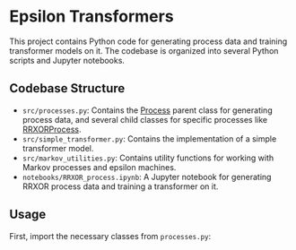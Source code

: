 # Epsilon Transformers

This project contains Python code for generating process data and training transformer models on it. The codebase is organized into several Python scripts and Jupyter notebooks.

## Codebase Structure

- `src/processes.py`: Contains the [Process](file:///c%3A/Users/adamimos/Documents/GitHub/epsilon-transformers/src/processes.py#9%2C7-9%2C7) parent class for generating process data, and several child classes for specific processes like [RRXORProcess](file:///c%3A/Users/adamimos/Documents/GitHub/epsilon-transformers/src/processes.py#144%2C7-144%2C7).
- `src/simple_transformer.py`: Contains the implementation of a simple transformer model.
- `src/markov_utilities.py`: Contains utility functions for working with Markov processes and epsilon machines.
- `notebooks/RRXOR_process.ipynb`: A Jupyter notebook for generating RRXOR process data and training a transformer on it.

## Usage

First, import the necessary classes from `processes.py`:
